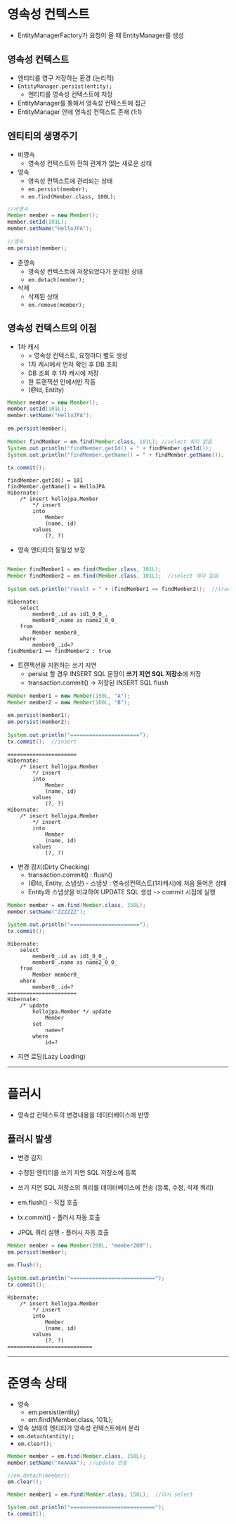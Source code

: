 # 영속성 컨텍스트
- EntityManagerFactory가 요청이 올 때 EntityManager를 생성

## 영속성 컨텍스트
- 엔티티를 영구 저장하는 환경 (논리적)
- `EntityManager.persist(entity);`
	- 엔티티를 영속성 컨텍스트에 저장
- EntityManager를 통해서 영속성 컨텍스트에 접근
- EntityManager 안에 영속성 컨텍스트 존재 (1:1)

## 엔티티의 생명주기
- 비영속
	- 영속성 컨텍스트와 전혀 관계가 없는 새로운 상태
- 영속
	- 영속성 컨텍스트에 관리되는 상태
	- `em.persist(member);`
	- `em.find(Member.class, 100L);`
```java
//비영속  
Member member = new Member();  
member.setId(101L);  
member.setName("HelloJPA");  
  
//영속  
em.persist(member);
```

- 준영속
	- 영속성 컨텍스트에 저장되었다가 분리된 상태
	- `em.detach(member);`
- 삭제
	- 삭제된 상태
	- `em.remove(member);`

## 영속성 컨텍스트의 이점
- 1차 캐시
	- = 영속성 컨텍스트, 요청마다 별도 생성
	- 1차 캐시에서 먼저 확인 후 DB 조회
	- DB 조회 후 1차 캐시에 저장
	- 한 트랜잭션 안에서만 작동
	- (@Id, Entity)
```java
Member member = new Member();  
member.setId(101L);  
member.setName("HelloJPA");  
  
em.persist(member);  
  
Member findMember = em.find(Member.class, 101L); //select 쿼리 없음
System.out.println("findMember.getId() = " + findMember.getId());  
System.out.println("findMember.getName() = " + findMember.getName());  
  
tx.commit();
```

```text
findMember.getId() = 101
findMember.getName() = HelloJPA
Hibernate: 
    /* insert hellojpa.Member
        */ insert 
        into
            Member
            (name, id) 
        values
            (?, ?)
```
- 영속 엔티티의 동일성 보장
```java

Member findMember1 = em.find(Member.class, 101L);  
Member findMember2 = em.find(Member.class, 101L);  //select 쿼리 없음
  
System.out.println("result = " + (findMember1 == findMember2));  //true
```

```text
Hibernate: 
    select
        member0_.id as id1_0_0_,
        member0_.name as name2_0_0_ 
    from
        Member member0_ 
    where
        member0_.id=?
findMember1 == findMember2 : true
```

- 트랜잭션을 지원하는 쓰기 지연
	- persist 할 경우 INSERT SQL 문장이 **쓰기 지연 SQL 저장소**에 저장
	- transaction.commit() -> 저장된 INSERT SQL flush
```java
Member member1 = new Member(150L, "A");  
Member member2 = new Member(160L, "B");  
  
em.persist(member1);  
em.persist(member2);  
  
System.out.println("======================");
tx.commit();  //insert
```

```text
======================
Hibernate: 
    /* insert hellojpa.Member
        */ insert 
        into
            Member
            (name, id) 
        values
            (?, ?)
Hibernate: 
    /* insert hellojpa.Member
        */ insert 
        into
            Member
            (name, id) 
        values
            (?, ?)
```
- 변경 감지(Dirty Checking)
	- transaction.commit() : flush()
	- (@Id, Entity, 스냅샷) - 스냅샷 : 영속성컨텍스트(1차캐시)에 처음 들어온 상태
	- Entity와 스냅샷을 비교하여 UPDATE SQL 생성 -> commit 시점에 실행
```java
Member member = em.find(Member.class, 150L);  
member.setName("ZZZZZZ");  
  
System.out.println("======================");  
tx.commit();
```

```text
Hibernate: 
    select
        member0_.id as id1_0_0_,
        member0_.name as name2_0_0_ 
    from
        Member member0_ 
    where
        member0_.id=?
======================
Hibernate: 
    /* update
        hellojpa.Member */ update
            Member 
        set
            name=? 
        where
            id=?
```
- 지연 로딩(Lazy Loading)

---
# 플러시
- 영속성 컨텍스트의 변경내용을 데이터베이스에 반영

## 플러시 발생
- 변경 감지
- 수정된 엔티티를 쓰기 지연 SQL 저장소에 등록 
- 쓰기 지연 SQL 저장소의 쿼리를 데이터베이스에 전송 (등록, 수정, 삭제 쿼리)

- em.flush() - 직접 호출
- tx.commit() - 플러시 자동 호출
- JPQL 쿼리 실행 - 플러시 자동 호출

```java
Member member = new Member(200L, "member200");  
em.persist(member);  
  
em.flush();  
  
System.out.println("===========================");  
tx.commit();
```

```text
Hibernate: 
    /* insert hellojpa.Member
        */ insert 
        into
            Member
            (name, id) 
        values
            (?, ?)
===========================
```


---
# 준영속 상태
- 영속
	- em.persist(entity)
	- em.find(Member.class, 101L);
- 영속 상태의 엔티티가 영속성 컨텍스트에서 분리
- `em.detach(entity);`
- `em.clear();`

```java
Member member = em.find(Member.class, 150L);  
member.setName("AAAAAA"); //update 안됨

//em.detach(member);  
em.clear();  

Member member1 = em.find(Member.class, 150L);  //다시 select

System.out.println("===========================");  
tx.commit();
```